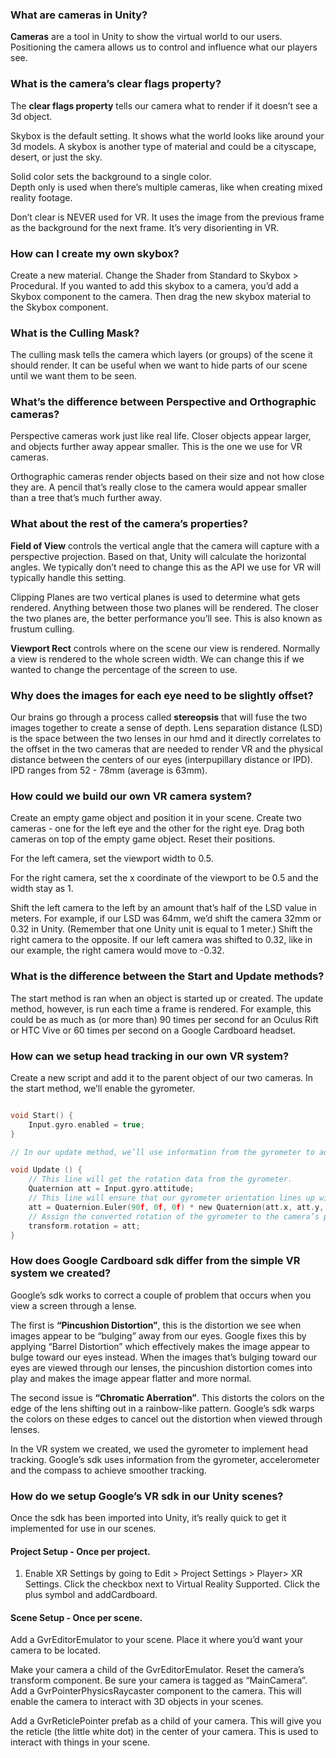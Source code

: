 ### What are cameras in Unity?  
**Cameras** are a tool in Unity to show the virtual world to our users. Positioning the camera allows us to control and influence what our players see.    
  
### What is the camera’s clear flags property?    
The **clear flags property** tells our camera what to render if it doesn’t see a 3d object.    

Skybox is the default setting. It shows what the world looks like around your 3d models. A skybox is another type of material and could be a cityscape, desert, or just the sky.    

Solid color sets the background to a single color.  
Depth only is used when there’s multiple cameras, like when creating mixed reality footage.  

Don’t clear is NEVER used for VR. It uses the image from the previous frame as the background for the next frame. It’s very disorienting in VR.    

### How can I create my own skybox?  
Create a new material. Change the Shader from Standard to Skybox > Procedural. If you wanted to add this skybox to a camera, you’d add a Skybox component to the camera. Then drag the new skybox material to the Skybox component.

### What is the Culling Mask?  
The culling mask tells the camera which layers (or groups) of the scene it should render. It can be useful when we want to hide parts of our scene until we want them to be seen.  


### What’s the difference between Perspective and Orthographic cameras?
Perspective cameras work just like real life. Closer objects appear larger, and objects further away appear smaller. This is the one we use for VR cameras.    

Orthographic cameras render objects based on their size and not how close they are. A pencil that’s really close to the camera would appear smaller than a tree that’s much further away.  

### What about the rest of the camera’s properties?
**Field of View** controls the vertical angle that the camera will capture with a perspective projection. Based on that, Unity will calculate the horizontal angles. We typically don’t need to change this as the API we use for VR will typically handle this setting.  

Clipping Planes are two vertical planes is used to determine what gets rendered. Anything between those two planes will be rendered. The closer the two planes are, the better performance you’ll see. This is also known as frustum culling.  
  
**Viewport Rect** controls where on the scene our view is rendered. Normally a view is rendered to the whole screen width. We can change this if we wanted to change the percentage of the screen to use.  

### Why does the images for each eye need to be slightly offset?
Our brains go through a process called **stereopsis** that will fuse the two images together to create a sense of depth. Lens separation distance (LSD) is the space between the two lenses in our hmd and it directly correlates to the offset in the two cameras that are needed to render VR and the physical distance between the centers of our eyes (interpupillary distance or IPD). IPD ranges from 52 - 78mm (average is 63mm).  

### How could we build our own VR camera system?
Create an empty game object and position it in your scene.
Create two cameras - one for the left eye and the other for the right eye. Drag both cameras on top of the empty game object. Reset their positions.  

For the left camera, set the viewport width to 0.5.  

For the right camera, set the x coordinate of the viewport to be 0.5 and the width stay as 1.  

Shift the left camera to the left by an amount that’s half of the LSD value in meters. For example, if our LSD was 64mm, we’d shift the camera 32mm or 0.32 in Unity. (Remember that one Unity unit is equal to 1 meter.)
Shift the right camera to the opposite. If our left camera was shifted to 0.32, like in our example, the right camera would move to -0.32.  

### What is the difference between the Start and Update methods?
The start method is ran when an object is started up or created. The update method, however, is run each time a frame is rendered. For example, this could be as much as (or more than) 90 times per second for an Oculus Rift or HTC Vive or 60 times per second on a Google Cardboard headset.  

### How can we setup head tracking in our own VR system?
Create a new script and add it to the parent object of our two cameras. In the start method, we’ll enable the gyrometer.  

```c 

void Start() {
    Input.gyro.enabled = true;
}

// In our update method, we’ll use information from the gyrometer to adjust the cameras’ parent gameobject.

void Update () {
    // This line will get the rotation data from the gyrometer.
    Quaternion att = Input.gyro.attitude;  
    // This line will ensure that our gyrometer orientation lines up with our cameras’ parent’s orientation.
    att = Quaternion.Euler(90f, 0f, 0f) * new Quaternion(att.x, att.y, -att.z, -att.w);
    // Assign the converted rotation of the gyrometer to the camera’s parent orientation.
    transform.rotation = att;
}
```

### How does Google Cardboard sdk differ from the simple VR system we created?
Google’s sdk works to correct a couple of problem that occurs when you view a screen through a lense.  

The first is  **“Pincushion Distortion”**, this is the distortion we see when images appear to be “bulging” away from our eyes. Google fixes this by applying “Barrel Distortion” which effectively makes the image appear to bulge toward our eyes instead. When the images that’s bulging toward our eyes are viewed through our lenses, the pincushion distortion comes into play and makes the image appear flatter and more normal.  

The second issue is **“Chromatic Aberration”**. This distorts the colors on the edge of the lens shifting out in a rainbow-like pattern. Google’s sdk warps the colors on these edges to cancel out the distortion when viewed through lenses.  

In the VR system we created, we used the gyrometer to implement head tracking. Google’s sdk uses information from the gyrometer, accelerometer and the compass to achieve smoother tracking.  

### How do we setup Google’s VR sdk in our Unity scenes?
Once the sdk has been imported into Unity, it’s really quick to get it implemented for use in our scenes.  

#### Project Setup - Once per project.
1. Enable XR Settings by going to Edit > Project Settings > Player> XR Settings. Click the checkbox next to Virtual Reality Supported. Click the plus symbol and addCardboard.  

#### Scene Setup - Once per scene.
Add a GvrEditorEmulator to your scene. Place it where you’d want your camera to be located.  

Make your camera a child of the GvrEditorEmulator. Reset the camera’s transform component. Be sure your camera is tagged as “MainCamera”. Add a GvrPointerPhysicsRaycaster component to the camera. This will enable the camera to interact with 3D objects in your scenes.  

Add a GvrReticlePointer prefab as a child of your camera. This will give you the reticle (the little white dot) in the center of your camera. This is used to interact with things in your scene.  
